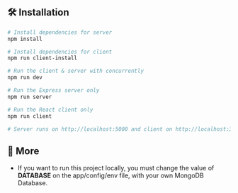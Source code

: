 ## 🛠 Installation

```bash
# Install dependencies for server
npm install

# Install dependencies for client
npm run client-install

# Run the client & server with concurrently
npm run dev

# Run the Express server only
npm run server

# Run the React client only
npm run client

# Server runs on http://localhost:5000 and client on http://localhost:3000
```

## 🚀 More

- If you want to run this project locally, you must change the value of **DATABASE** on the app/config/env file, with your own 
  MongoDB Database.
